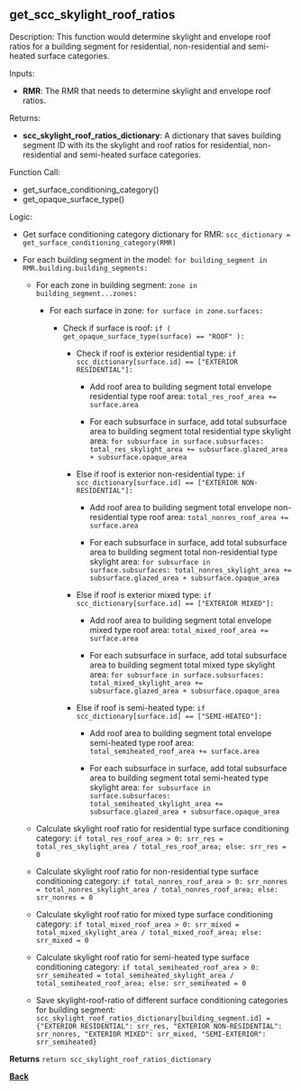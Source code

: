
## get_scc_skylight_roof_ratios

Description: This function would determine skylight and envelope roof ratios for a building segment for residential, non-residential and semi-heated surface categories.  

Inputs:

  - **RMR**: The RMR that needs to determine skylight and envelope roof ratios.  

Returns:

- **scc_skylight_roof_ratios_dictionary**: A dictionary that saves building segment ID with its the skylight and roof ratios for residential, non-residential and semi-heated surface categories.

Function Call:

- get_surface_conditioning_category()
- get_opaque_surface_type()

Logic:

- Get surface conditioning category dictionary for RMR: `scc_dictionary = get_surface_conditioning_category(RMR)`

- For each building segment in the model: `for building_segment in RMR.building.building_segments:`

  - For each zone in building segment: `zone in building_segment...zones:`

    - For each surface in zone: `for surface in zone.surfaces:`

      - Check if surface is roof: `if ( get_opaque_surface_type(surface) == "ROOF" ):`

        - Check if roof is exterior residential type: `if scc_dictionary[surface.id] == ["EXTERIOR RESIDENTIAL"]:`

          - Add roof area to building segment total envelope residential type roof area: `total_res_roof_area += surface.area`

          - For each subsurface in surface, add total subsurface area to building segment total residential type skylight area: `for subsurface in surface.subsurfaces: total_res_skylight_area += subsurface.glazed_area + subsurface.opaque_area`

        - Else if roof is exterior non-residential type: `if scc_dictionary[surface.id] == ["EXTERIOR NON-RESIDENTIAL"]:`

          - Add roof area to building segment total envelope non-residential type roof area: `total_nonres_roof_area += surface.area`

          - For each subsurface in surface, add total subsurface area to building segment total non-residential type skylight area: `for subsurface in surface.subsurfaces: total_nonres_skylight_area += subsurface.glazed_area + subsurface.opaque_area`

        - Else if roof is exterior mixed type: `if scc_dictionary[surface.id] == ["EXTERIOR MIXED"]:`

          - Add roof area to building segment total envelope mixed type roof area: `total_mixed_roof_area += surface.area`

          - For each subsurface in surface, add total subsurface area to building segment total mixed type skylight area: `for subsurface in surface.subsurfaces: total_mixed_skylight_area += subsurface.glazed_area + subsurface.opaque_area`

        - Else if roof is semi-heated type: `if scc_dictionary[surface.id] == ["SEMI-HEATED"]:`

          - Add roof area to building segment total envelope semi-heated type roof area: `total_semiheated_roof_area += surface.area`

          - For each subsurface in surface, add total subsurface area to building segment total semi-heated type skylight area: `for subsurface in surface.subsurfaces: total_semiheated_skylight_area += subsurface.glazed_area + subsurface.opaque_area`

  - Calculate skylight roof ratio for residential type surface conditioning category: `if total_res_roof_area > 0: srr_res = total_res_skylight_area / total_res_roof_area; else: srr_res = 0`

  - Calculate skylight roof ratio for non-residential type surface conditioning category: `if total_nonres_roof_area > 0: srr_nonres = total_nonres_skylight_area / total_nonres_roof_area; else: srr_nonres = 0`

  - Calculate skylight roof ratio for mixed type surface conditioning category: `if total_mixed_roof_area > 0: srr_mixed = total_mixed_skylight_area / total_mixed_roof_area; else: srr_mixed = 0`

  - Calculate skylight roof ratio for semi-heated type surface conditioning category: `if total_semiheated_roof_area > 0: srr_semiheated = total_semiheated_skylight_area / total_semiheated_roof_area; else: srr_semiheated = 0`

  - Save skylight-roof-ratio of different surface conditioning categories for building segment: `scc_skylight_roof_ratios_dictionary[building_segment.id] = {"EXTERIOR RESIDENTIAL": srr_res, "EXTERIOR NON-RESIDENTIAL": srr_nonres, "EXTERIOR MIXED": srr_mixed, "SEMI-EXTERIOR": srr_semiheated}`

**Returns** `return scc_skylight_roof_ratios_dictionary`

**[Back](../_toc.md)**
